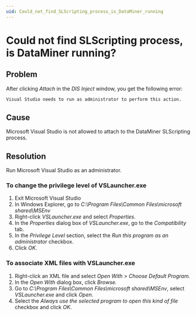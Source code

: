 ```yaml
---
uid: Could_not_find_SLScripting_process_is_DataMiner_running
---
```


# Could not find SLScripting process, is DataMiner running?

## Problem

After clicking *Attach* in the *DIS Inject* window, you get the following error:

```txt
Visual Studio needs to run as administrator to perform this action.
```

## Cause

Microsoft Visual Studio is not allowed to attach to the DataMiner SLScripting process.

## Resolution

Run Microsoft Visual Studio as an administrator.

### To change the privilege level of VSLauncher.exe

1. Exit Microsoft Visual Studio
1. In Windows Explorer, go to *C:\\Program Files\\Common Files\\microsoft shared\\MSEnv*
1. Right-click *VSLauncher.exe* and select *Properties*.
1. In the *Properties* dialog box of *VSLauncher.exe*, go to the *Compatibility* tab.
1. In the *Privilege Level* section, select the *Run this program as an administrator* checkbox.
1. Click *OK*.

### To associate XML files with VSLauncher.exe

1. Right-click an XML file and select *Open With \> Choose Default Program.*
1. In the *Open With* dialog box, click *Browse.*
1. Go to *C:\\Program Files\\Common Files\\microsoft shared\\MSEnv*, select *VSLauncher.exe* and click *Open*.
1. Select the *Always use the selected program to open this kind of file* checkbox and click *OK*.
